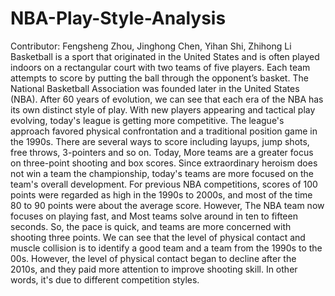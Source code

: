# NBA-Play-Style-Analysis
Contributor: Fengsheng Zhou, Jinghong Chen, Yihan Shi, Zhihong Li
Basketball is a sport that originated in the United States and is often played indoors on a rectangular court with two teams of five players. Each team attempts to score by putting the ball through the opponent’s basket. The National Basketball Association was founded later in the United States (NBA). After 60 years of evolution, we can see that each era of the NBA has its own distinct style of play. With new players appearing and tactical play evolving, today's league is getting more competitive. The league's approach favored physical confrontation and a traditional position game in the 1990s. There are several ways to score including layups, jump shots, free throws, 3-pointers and so on. Today, More teams are a greater focus on three-point shooting and box scores. Since extraordinary heroism does not win a team the championship, today's teams are more focused on the team's overall development. For previous NBA competitions, scores of 100 points were regarded as high in the 1990s to 2000s, and most of the time 80 to 90 points were about the average score. However, The NBA team now focuses on playing fast, and Most teams solve around in ten to fifteen seconds. So, the pace is quick, and teams are more concerned with shooting three points. We can see that the level of physical contact and muscle collision is to identify a good team and a team from the 1990s to the 00s. However, the level of physical contact began to decline after the 2010s, and they paid more attention to improve shooting skill. In other words, it's due to different competition styles.
